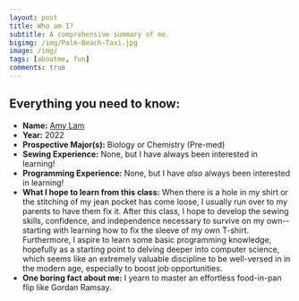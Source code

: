 ```yaml
---
layout: post
title: Who am I?
subtitle: A comprehensive summary of me.
bigimg: /img/Palm-Beach-Taxi.jpg
image: /img/
tags: [aboutme, fun]
comments: true
---
```


## **Everything you need to know:**
+ **Name:** [Amy Lam](https://wso.williams.edu/facebook/users/10818)
+ **Year:** 2022
+ **Prospective Major(s):** Biology or Chemistry (Pre-med)
+ **Sewing Experience:** None, but I have always been interested in learning!
+ **Programming Experience:** None, but I have _also_ always been interested in learning!
+ **What I hope to learn from this class:** When there is a hole in my shirt or the stitching of my jean pocket has come loose, I usually run over to my parents to have them fix it. After this class, I hope to develop the sewing skills, confidence, and independence necessary to survive on my own--starting with learning how to fix the sleeve of my own T-shirt. Furthermore, I aspire to learn some basic programming knowledge, hopefully as a starting point to delving deeper into computer science, which seems like an extremely valuable discipline to be well-versed in in the modern age, especially to boost job opportunities. 
+ **One boring fact about me:** I yearn to master an effortless food-in-pan flip like Gordan Ramsay.
